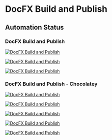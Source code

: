 # DocFX Build and Publish

## Automation Status

### DocFX Build and Publish

[![DocFX Build and Publish](https://github.com/JimBobUKII/docfx_project/actions/workflows/docFX-build-and-publish.yml/badge.svg?event=workflow_dispatch)](https://github.com/JimBobUKII/docfx_project/actions/workflows/docFX-build-and-publish.yml)

[![DocFX Build and Publish](https://github.com/JimBobUKII/docfx_project/actions/workflows/docFX-build-and-publish.yml/badge.svg)](https://github.com/JimBobUKII/docfx_project/actions/workflows/docFX-build-and-publish.yml)

[![DocFX Build and Publish](https://github.com/JimBobUKII/docfx_project/actions/workflows/docFX-build-and-publish.yml/badge.svg?event=check_run)](https://github.com/JimBobUKII/docfx_project/actions/workflows/docFX-build-and-publish.yml)

### DocFX Build and Publish - Chocolatey

[![DocFX Build and Publish](https://github.com/JimBobUKII/docfx_project/actions/workflows/Chocolatey-DocFX-Build-and-Publish.yml/badge.svg?branch=main)](https://github.com/JimBobUKII/docfx_project/actions/workflows/Chocolatey-DocFX-Build-and-Publish.yml)

[![DocFX Build and Publish](https://github.com/JimBobUKII/docfx_project/actions/workflows/docFX-build-and-publish.yml/badge.svg?event=workflow_run)](https://github.com/JimBobUKII/docfx_project/actions/workflows/docFX-build-and-publish.yml)

[![DocFX Build and Publish](https://github.com/JimBobUKII/docfx_project/actions/workflows/docFX-build-and-publish.yml/badge.svg?event=check_run)](https://github.com/JimBobUKII/docfx_project/actions/workflows/docFX-build-and-publish.yml)

[![DocFX Build and Publish](https://github.com/JimBobUKII/docfx_project/actions/workflows/docFX-build-and-publish.yml/badge.svg?event=deployment)](https://github.com/JimBobUKII/docfx_project/actions/workflows/docFX-build-and-publish.yml)

[![DocFX Build and Publish](https://github.com/JimBobUKII/docfx_project/actions/workflows/Chocolatey-DocFX-Build-and-Publish.yml/badge.svg?event=check_run)](https://github.com/JimBobUKII/docfx_project/actions/workflows/Chocolatey-DocFX-Build-and-Publish.yml)
